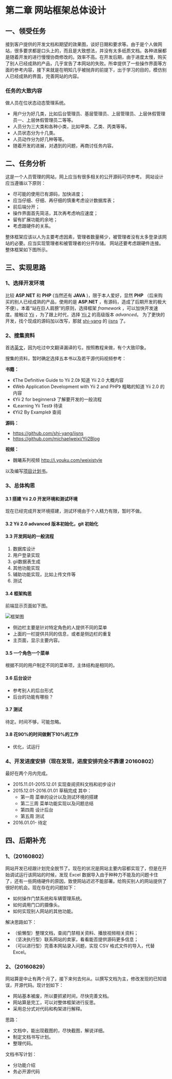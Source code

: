 # 第二章 网站框架总体设计

## 一、领受任务

接到客户提供的开发文档和期望的效果图，谈好日期和要求等。由于是个人做网站，很多要求都是口头上的，而且是大致想法，并没有太多纸质文档。各种进展都是随着开发的进行慢慢协商修改的。效率不高。在开发后期，由于进度太慢，购买了别人已经成熟的产品，几乎宣告了本网站的失败。所幸提供了一些操作界面等方面的参考内容，接下来就是在明知几乎被抛弃的前提下，出于学习的目的，模仿别人已经成熟的界面，完善网站的内容。

### **任务的大致内容**

做人员在位状态动态管理系统。

+ 用户分为好几类，比如后台管理员、基层管理员、上层管理员、上层休假管理员一、上层休假管理员二等等。
+ 人员分为三大类和各种小类，比如甲类、乙类、丙类等等。
+ 人员状态分为十几类。
+ 人员动作分为好几种等等。
+ 随着开发的进展，对遇到的问题，再商讨任务内容。

## 二、任务分析

这是一个人员管理的网站，网上应当有很多相关的公开源码可供参考。
网站设计应当遵循以下原则：
+ 尽可能的使用已有源码，加快进度；
+ 应当仔细、仔细、再仔细的慎重考虑设计数据库表；
+ 前后端分开；
+ 操作界面首先简洁，其次再考虑响应速度；
+ 留有扩展功能的余地；
+ 考虑跟硬件的关系。

整体框架应该以人为主要考虑因素，管理者数量稀少，被管理者没有太多登录该网站的必要。应当实现管理者和被管理者的分开存储。
网站还要考虑跟硬件连接。整体框架如下图所示。



## 三、实现思路

### 1、选择开发环境

比较 **ASP.NET** 和 **PHP** (当然还有 **JAVA** )，限于本人爱好，显然 **PHP** （后来购买的别人已经成熟的产品，使用的是 **ASP.NET** ，有源码，造成了后期开发的极大不便）。本着“站在巨人肩膀”的原则，选择框架 *framework* ，可以加快开发速度。接触过 [Yii](https://github.com/yiisoft/yii) ，为了跟上时代，选择 [Yii 2](https://github.com/yiisoft/yii2) 的高级版本 *advanced*。
为了更快的开发，找个现成的源码加以改写，那就 [shi-yang](https://github.com/shi-yang) 的 [iisns](https://github.com/shi-yang/iisns/) 了。

### 2、搜集资料

首选[英文](http://www.yiiframework.com/doc-2.0/guide-index.html)，因为吃过中文翻译漏译的亏。按照教程来做，有个大致印象。

搜集的资料，暂时确定选择五本书以及若干源代码视频参考：

**书籍：**
+ 《The Definitive Guide to Yii 2.0》
知道 Yii 2.0 大概内容
+ 《Web Application Development with Yii 2 and PHP》
粗略的知道 Yii 2.0 的内容
+ 《Yii 2 for beginners》
了解要开发的一般流程
+ 《Learning Yii Test》
待读
+ 《Yii2 By Example》
查阅

**源码：**
+ https://github.com/shi-yang/iisns
+ https://github.com/michaelweixi/Yii2Blog

**视频：**
+ 魏曦系列视频 http://i.youku.com/weixistyle

以及编写[项目计划书](./appendix-c.md)。


### 3、总体构思

#### 3.1 搭建 Yii 2.0 开发环境和测试环境

现在已经完成开发环境搭建，测试环境由于个人精力有限，暂时不做。

#### 3.2 Yii 2.0 advanced 版本初始化，git 初始化

#### 3.3 开发网站的一般流程

1. 数据库设计
2. 用户登录实现
3. gii数据表生成
4. 其他功能实现
5. 辅助功能实现，比如上传文件等
6. 测试

#### 3.4 框架构思

前端显示页面如下图。

![框架图](../images/ch13-frontend.png)

+ 侧边栏主要是针对特定角色的人提供不同的菜单
+ 上面的一栏提供共同的信息，或者是侧边栏的重复
+ 主页面，显示主要内容。

#### 3.5 一个角色一个菜单

根据不同的用户制定不同的菜单项，主体结构是相同的。

#### 3.6 后台设计

+ 参考别人的后台形式
+ 后台的功能有哪些？

#### 3.7 测试

待定。时间不够，可能忽略。

#### 3.8 花90%的时间做剩下10%的工作

+ 优化，试运行

### 4、开发进度安排（现在发现，进度安排完全不靠谱 20160802）

最好在两个月内完成。

* 2015.11.01-2015.12.01 实现查阅资料文档和初步设计
* 2015.12.01-2016.01.01 草稿完成
其中：
  + 第一周 菜单的设计以及测试环境的搭建
  + 第二三周 菜单功能实现以及问题总结
  + 第四周 设计后台
  + 第五周 测试
* 2016.01.01- 待定

## 四、后期补充

### 1、（20160802）

网站开发已经跟计划完全脱节了。现在的状况是网站主要内容都实现了，但是在开始调试运行该网站的时候，发现 Excel 数据导入由于种种力不能及的问题卡住了，还有一些网络硬件的原因，致使网站迟迟不能部署。给购买别人的网站提供了很好的机会。现在存在的问题如下：
+ 如何操作门禁系统和车辆管理系统。
+ 如何调用门口的摄像头。
+ 如何实现别人网站的其他功能。

解决思路如下：
+ （偷懒型）整理文档，查阅门禁相关资料、播放视频相关资料；
+ （坚决执行型）联系网站的卖家，看看能否提供源码更多信息；
+ （可以进行型）完善本网站录入问题，实现 CSV 格式文件的导入，代替 Excel。

### 2、（20160829）

网站算是中止有两个月了，接下来何去何从。以撰写文档为主，修改发现的已知错误，开源代码。现计划如下：
+ 网站基本被废，所以要抓紧时间，尽快完善文档。
+ 网站算是完工，可以对整体框架进行反思。
+ 采用总分式对代码和构架进行解释。

思路：
+ 文档中，能出现截图的，尽快截图，解说详细。
+ 制定文档书写计划。
+ 整理代码。

文档书写计划：
+ 分功能介绍
+ 务必开源代码